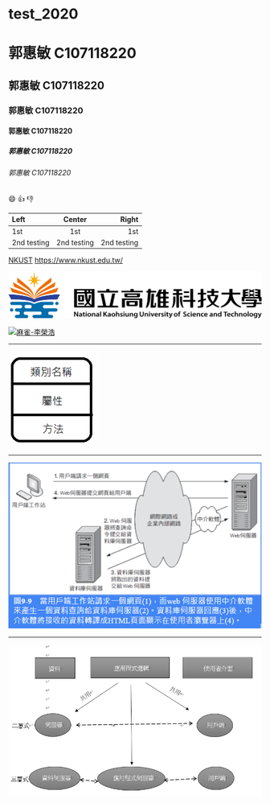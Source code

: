 # test_2020

# 郭惠敏 C107118220
## 郭惠敏 C107118220
### 郭惠敏 C107118220
#### 郭惠敏 C107118220
##### 郭惠敏 C107118220
###### 郭惠敏 C107118220

:smile: :+1: :-1:

|Left | Center | Right|
|:---- | :-----: |-----:|
|1st | 1st | 1st|
|2nd testing | 2nd testing | 2nd testing|

[NKUST](https://www.nkust.edu.tw/) <https://www.nkust.edu.tw/>

![NKUST](nkust.png)

[![麻雀-李榮浩](https://img.youtube.com/vi/2l4x_TvBKiw/0.jpg)](https://www.youtube.com/watch?v=2l4x_TvBKiw "麻雀-李榮浩")
***
![類別](未命名.png)
***
![Web式設計](Web式設計.png)
***
![主從式設計式設計](home.png)
